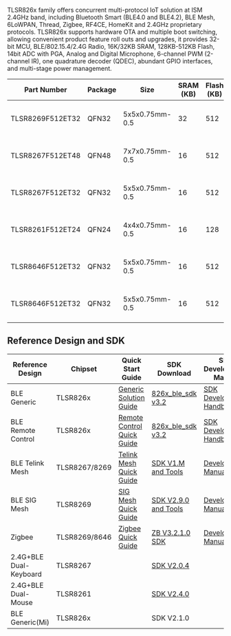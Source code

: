 TLSR826x family offers concurrent multi-protocol IoT solution at ISM 2.4GHz band, including Bluetooth Smart (BLE4.0 and BLE4.2), BLE Mesh, 6LoWPAN, Thread, Zigbee, RF4CE, HomeKit and 2.4GHz proprietary protocols. TLSR826x supports hardware OTA and multiple boot switching, allowing convenient product feature roll outs and upgrades, it provides 32-bit MCU, BLE/802.15.4/2.4G Radio, 16K/32KB SRAM, 128KB-512KB Flash, 14bit ADC with PGA, Analog and Digital Microphone, 6-channel PWM (2-channel IR), one quadrature decoder (QDEC), abundant GPIO interfaces, and multi-stage power management.

| Part Number      | Package | Size           | SRAM (KB) | Flash (KB) | Tx    | Rx           | Power Consumption                                                                         | Protocol                            |
|------------------|---------|----------------|-----------|------------|-------|--------------|-------------------------------------------------------------------------------------------|-------------------------------------|
| TLSR8269F512ET32 | QFN32   | 5x5x0.75mm-0.5 | 32        | 512        | +7dBm | -92dBm@BLE1M | 12mA@Rx_transceiver 15mA@Tx0dBm_transceiver 10uA@suspend(SRAM) 1.7uA@deepsleep(IO_Wakeup) | BLE5.0(2M Only)/Zigbee/SigMesh/2.4G |
| TLSR8267F512ET48 | QFN48   | 7x7x0.75mm-0.5 | 16        | 512        | +7dBm | -92dBm@BLE1M | 12mA@Rx_transceiver 15mA@Tx0dBm_transceiver 10uA@suspend(SRAM) 1.7uA@deepsleep(IO_Wakeup) | BLE4.2/2.4G                         |
| TLSR8267F512ET32 | QFN32   | 5x5x0.75mm-0.5 | 16        | 512        | +7dBm | -92dBm@BLE1M | 12mA@Rx_transceiver 15mA@Tx0dBm_transceiver 10uA@suspend(SRAM) 1.7uA@deepsleep(IO_Wakeup) | BLE4.2/2.4G                         |
| TLSR8261F512ET24 | QFN24   | 4x4x0.75mm-0.5 | 16        | 128        | +7dBm | -92dBm@BLE1M | 12mA@Rx_transceiver 15mA@Tx0dBm_transceiver 10uA@suspend(SRAM) 1.7uA@deepsleep(IO_Wakeup) | BLE4.2/2.4G                         |
| TLSR8646F512ET32 | QFN32   | 5x5x0.75mm-0.5 | 16        | 512        | +7dBm | -92dBm@BLE1M | 12mA@Rx_transceiver 15mA@Tx0dBm_transceiver 10uA@suspend(SRAM) 1.7uA@deepsleep(IO_Wakeup) | BLE4.2/2.4G                         |
| TLSR8646F512ET32 | QFN32   | 5x5x0.75mm-0.5 | 16        | 512        | +7dBm | -92dBm@BLE1M | 12mA@Rx_transceiver 15mA@Tx0dBm_transceiver 10uA@suspend(SRAM) 1.7uA@deepsleep(IO_Wakeup) | Zigbee/2.4G                         |


## Reference Design and SDK

| Reference Design       | Chipset       | Quick Start Guide          | SDK Download         | SDK Development Manual | HW Design Document                 |
|------------------------|---------------|----------------------------|----------------------|------------------------|------------------------------------|
| BLE Generic            | TLSR826x      | [Generic Solution Guide](http://wiki.telink-semi.cn/dokuwiki/doku.php?id=menu:solution:generic)     | [826x_ble_sdk v3.2](http://wiki.telink-semi.cn/tools_and_sdk/BLE_SDK/826x_SDK/ble_sdk.rar)    | [SDK Developer Handbook](http://wiki.telink-semi.cn/tools_and_sdk/BLE_SDK/826x_SDK/Handbook.zip) | [826x Generic Ref](http://wiki.telink-semi.cn/doc/hw/TLSR826X_DevelopmentBoard_TLSR826XDK48D.zip)                   |
| BLE Remote Control     | TLSR826x      | [Remote Control Quick Guide](http://wiki.telink-semi.cn/dokuwiki/doku.php?id=menu:solution:rcu826x) | [826x_ble_sdk v3.2](http://wiki.telink-semi.cn/tools_and_sdk/BLE_SDK/826x_SDK/ble_sdk.rar)    | [SDK Developer Handbook](http://wiki.telink-semi.cn/tools_and_sdk/BLE_SDK/826x_SDK/Handbook.zip) | [826x RCU Ref](http://wiki.telink-semi.cn/doc/hw/TLSR826X_AudioRCU_TLSR826XRC48D.zip)                       |
| BLE Telink Mesh        | TLSR8267/8269 | [Telink Mesh Quick Guide](http://wiki.telink-semi.cn/dokuwiki/doku.php?id=menu:solution:telinkmesh)    | [SDK V1.M and Tools](http://wiki.telink-semi.cn/telink_shenzhen/telink_mesh/telink_mesh_sdk.7z)   | [Development Manual](http://wiki.telink-semi.cn/telink_shenzhen/telink_mesh/telink_mesh_doc.7z)     | [826x Generic Ref](http://wiki.telink-semi.cn/doc/hw/TLSR826X_DevelopmentBoard_TLSR826XDK48D.zip) | [826x Blub Demo](http://wiki.telink-semi.cn/doc/hw/TLSR826X_Dongle_TLSR826XDG32D.zip)  |
| BLE SIG Mesh           | TLSR8269      | [SIG Mesh Quick Guide](http://wiki.telink-semi.cn/dokuwiki/doku.php?id=menu:solution:mesh)       | [SDK V2.9.0 and Tools](http://wiki.telink-semi.cn/telink_shenzhen/SIG_mesh/sig_mesh_sdk.7z) | [Development Manual](http://wiki.telink-semi.cn/telink_shenzhen/SIG_mesh/sig_mesh_doc.7z)     | [826x Generic Ref](http://wiki.telink-semi.cn/doc/hw/TLSR826X_DevelopmentBoard_TLSR826XDK48D.zip) | [826x Blub Demo](http://wiki.telink-semi.cn/doc/hw/TLSR826X_Dongle_TLSR826XDG32D.zip)  |
| Zigbee                 | TLSR8269/8646 | [Zigbee Quick Guide](http://wiki.telink-semi.cn/doc/an/AN_18110500-E_Telink%20Zigbee%20Demo%20User%20Guide.pdf)         | [ZB V3.2.1.0 SDK ](http://wiki.telink-semi.cn/tools_and_sdk//Zigbee_SDK/82xx_SDK/zigbee_sdk.zip)      | [Development Manual](http://wiki.telink-semi.cn/doc/an/AN_19052900-E_Telink%20Zigbee%20SDK%20Developer%20Manual.pdf)     | [826x Generic Ref](http://wiki.telink-semi.cn/doc/hw/TLSR826X_DevelopmentBoard_TLSR826XDK48D.zip) | [826x Dongle Ref](http://wiki.telink-semi.cn/doc/hw/TLSR826X_Dongle_TLSR826XDG32D.zip) |
| 2.4G+BLE Dual-Keyboard | TLSR8267      |                            | [SDK V2.0.4](http://wiki.telink-semi.cn/telink_shenzhen/dual_keyboard/826x/dual_km_8267.7z)           |                        |                                    |
| 2.4G+BLE Dual-Mouse    | TLSR8261      |                            | [SDK V2.4.0](http://wiki.telink-semi.cn/telink_shenzhen/dual_mouse/826x/dual_mouse_8261.7z)           |                        |                                    |
| BLE Generic(Mi)        | TLSR826x      |                            | SDK V2.1.0           |                        |                                    |

